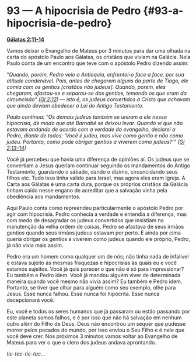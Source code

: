 # 93 — A hipocrisia de Pedro {#93-a-hipocrisia-de-pedro}

[**Gálatas 2:11-14**](http://bibliaonline.com.br/acf/gl/2/11-14)

Vamos deixar o Evangelho de Mateus por 3 minutos para dar uma olhada na carta do apóstolo Paulo aos Gálatas, os cristãos que viviam na Galácia. Nela Paulo conta de um encontro que teve com o apóstolo Pedro dizendo assim:

“_Quando, porém, Pedro veio a Antioquia, enfrentei-o face a face, por sua atitude condenável. Pois, antes de chegarem alguns da parte de Tiago, ele comia com os gentios [cristãos não judeus]. Quando, porém, eles chegaram, afastou-se e separou-se dos gentios, temendo os que eram da circuncisão” (_[_Gl 2:12_](http://bibliaonline.com.br/acf/gl/2/12)_) — isto é, os judeus convertidos a Cristo que achavam que ainda deviam obedecer a Lei do Antigo Testamento._

_Paulo continua: “Os demais judeus também se uniram a ele nessa hipocrisia, de modo que até Barnabé se deixou levar. Quando vi que não estavam andando de acordo com a verdade do evangelho, declarei a Pedro, diante de todos: ‘Você é judeu, mas vive como gentio e não como judeu. Portanto, como pode obrigar gentios a viverem como judeus?’” (_[_Gl 2:13-14_](http://bibliaonline.com.br/acf/gl/2/13-14)_)_

Você já percebeu que havia uma diferença de opiniões aí. Os judeus que se convertiam a Jesus queriam continuar seguindo os mandamentos do Antigo Testamento, guardando o sábado, dando o dízimo, circuncidando seus filhos etc. Tudo isso tinha valido para Israel, mas agora eles eram Igreja. A Carta aos Gálatas é uma carta dura, porque os próprios cristãos da Galácia tinham caído nesse engano de acreditar que a salvação vinha pela obediência aos mandamentos.

Aqui Paulo conta como repreendeu particularmente o apóstolo Pedro por agir com hipocrisia. Pedro conhecia a verdade e entendia a diferença, mas com medo de desagradar os judeus convertidos que insistiam na manutenção da velha ordem de coisas, Pedro se afastava de seus irmãos gentios quando seus irmãos judeus estavam por perto. E ainda por cima queria obrigar os gentios a viverem como judeus quando ele próprio, Pedro, já não vivia mais assim.

Pedro era um homem como qualquer um de nós; não tinha nada de infalível e estava sujeito às mesmas fraquezas e hipocrisias às quais eu e você estamos sujeitos. Você já quis parecer o que não é só para impressionar? Eu também e Pedro idem. Você já mandou alguém viver de determinada maneira quando você mesmo não vivia assim? Eu também e Pedro idem. Portanto, se tiver que olhar para alguém como seu exemplo, olhe para Jesus. Esse nunca falhou. Esse nunca foi hipócrita. Esse nunca decepcionará você.

Eu, você e todos os seres humanos que já passaram ou estão passando por este planeta somos falhos, e é por isso que não há salvação em nenhum outro além do Filho de Deus. Deus não encontrou um sequer que pudesse morrer pelos pecados do mundo, por isso enviou o Seu Filho e é nele que você deve crer. Nos próximos 3 minutos vamos voltar ao Evangelho de Mateus para ver o que o clero dos judeus andava aprontando.

_tic-tac-tic-tac..._
